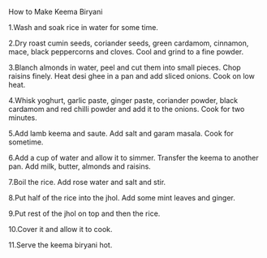 How to Make Keema Biryani

1.Wash and soak rice in water for some time.

2.Dry roast cumin seeds, coriander seeds, green cardamom, cinnamon, mace, black peppercorns and cloves. Cool and 
grind to a fine powder.

3.Blanch almonds in water, peel and cut them into small pieces. Chop raisins finely. Heat desi ghee in a pan and add sliced onions. Cook on low heat.

4.Whisk yoghurt, garlic paste, ginger paste, coriander powder, black cardamom and red chilli powder and add it to the onions. Cook for two minutes.

5.Add lamb keema and saute. Add salt and garam masala. Cook for sometime.

6.Add a cup of water and allow it to simmer. Transfer the keema to another pan. Add milk, butter, almonds and raisins.

7.Boil the rice. Add rose water and salt and stir.

8.Put half of the rice into the jhol. Add some mint leaves and ginger.

9.Put rest of the jhol on top and then the rice.

10.Cover it and allow it to cook.

11.Serve the keema biryani hot.